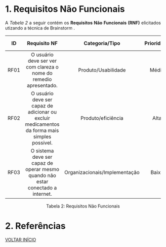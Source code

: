 # 1. Requisitos Não Funcionais

<p align="justify">A <i>Tabela 2</i> a seguir contém os <b>Requisitos Não Funcionais (RNF)</b> elicitados utizando a técnica de Brainstorm .</p>

| ID   |                                 Requisito NF                              | Categoria/Tipo | Prioridade | Requisitos Relacionados |
| :--: | :-----------------------------------------------------------------------: |:-------------: | :--------: | :-----------------: |
| RF01 |  O usuário deve ser ver com clareza o nome do remedio apresentado. | Produto/Usabilidade               |Média       |    RF02             |
| RF02 |  O usuário deve ser capaz de adicionar ou excluir medicamentos da forma mais simples possivel.     |  Produto/eficiência     |Alta        |    RF01 e RF08              |
| RF03 |  O sistema deve ser capaz de operar mesmo quando não estar conectado a internet.              |  Organizacionais/Implementação       |Baixa       |     -               |

<div style="text-align: center">
<p>Tabela 2: Requisitos Não Funcionais</p>
</div>

# 2. Referências

<a href="../README.md">VOLTAR INÍCIO</a>

